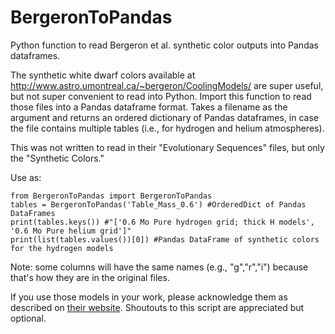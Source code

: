 # BergeronToPandas
Python function to read Bergeron et al. synthetic color outputs into Pandas dataframes.

The synthetic white dwarf colors available at http://www.astro.umontreal.ca/~bergeron/CoolingModels/ are super useful, but not super convenient to read into Python.  Import this function to read those files into a Pandas dataframe format. Takes a filename as the argument and returns an ordered dictionary of Pandas dataframes, in case the file contains multiple tables (i.e., for hydrogen and helium atmospheres).

This was not written to read in their "Evolutionary Sequences" files, but only the "Synthetic Colors."

Use as:
```
from BergeronToPandas import BergeronToPandas
tables = BergeronToPandas('Table_Mass_0.6') #OrderedDict of Pandas DataFrames
print(tables.keys()) #"['0.6 Mo Pure hydrogen grid; thick H models', '0.6 Mo Pure helium grid']"
print(list(tables.values())[0]) #Pandas DataFrame of synthetic colors for the hydrogen models
```
Note: some columns will have the same names (e.g., "g","r","i") because that's how they are in the original files.

If you use those models in your work, please acknowledge them as described on [their website](http://www.astro.umontreal.ca/~bergeron/CoolingModels/). Shoutouts to this script are appreciated but optional.
